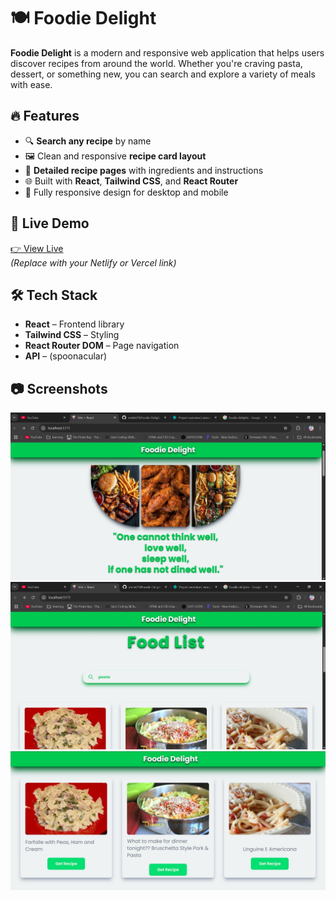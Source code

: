 # 🍽️ Foodie Delight

**Foodie Delight** is a modern and responsive web application that helps users discover recipes from around the world. Whether you're craving pasta, dessert, or something new, you can search and explore a variety of meals with ease.

## 🔥 Features

- 🔍 **Search any recipe** by name
- 🖼️ Clean and responsive **recipe card layout**
- 📄 **Detailed recipe pages** with ingredients and instructions
- 🌐 Built with **React**, **Tailwind CSS**, and **React Router**
- 📱 Fully responsive design for desktop and mobile

## 🚀 Live Demo

[👉 View Live](https://your-live-demo-link.com)  
_(Replace with your Netlify or Vercel link)_

## 🛠️ Tech Stack

- **React** – Frontend library
- **Tailwind CSS** – Styling
- **React Router DOM** – Page navigation
- **API** – (spoonacular)

## 📷 Screenshots

![Home Page](./screenshots/home.jpg)  
![Recipe Detail](./screenshots/Detailed.jpg)  
![Recipe Detail](./screenshots/cards.jpg)  
